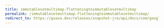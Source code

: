 ```yaml
---
title: immutablesetmultimap.flatteningtoimmutablesetmultimap
permalink: /immutablesetmultimap.flatteningtoimmutablesetmultimap/
redirect_to: https://guava.dev/releases/snapshot-jre/api/docs/com/google/common/collect/ImmutableSetMultimap.html#flatteningToImmutableSetMultimap-java.util.function.Function-java.util.function.Function-
---
```

